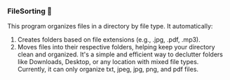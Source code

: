 ### FileSorting 📁
This program organizes files in a directory by file type. It automatically:
1. Creates folders based on file extensions (e.g., .jpg, .pdf, .mp3).
2. Moves files into their respective folders, helping keep your directory clean and organized.
It's a simple and efficient way to declutter folders like Downloads, Desktop, or any location with mixed file types.
Currently, it can only organize txt, jpeg, jpg, png, and pdf files.
